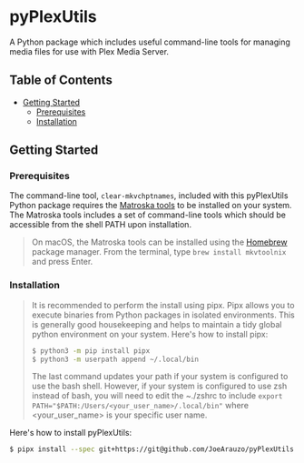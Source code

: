 # pyPlexUtils

A Python package which includes useful command-line tools for managing media files for use with Plex Media Server.

## Table of Contents

  - [Getting Started](#getting-started)
    - [Prerequisites](#prerequisites)
    - [Installation](#installation)

## Getting Started

### Prerequisites

The command-line tool, `clear-mkvchptnames`, included with this pyPlexUtils Python package requires the [Matroska tools](https://mkvtoolnix.download/) to be installed on your system.  The Matroska tools includes a set of command-line tools which should be accessible from the shell PATH upon installation.

> On macOS, the Matroska tools can be installed using the [Homebrew](https://brew.sh/) package manager.  From the terminal, type `brew install mkvtoolnix` and press Enter.


### Installation

> It is recommended to perform the install using pipx.  Pipx allows you to execute binaries from Python packages in isolated environments.  This is generally good housekeeping and helps to maintain a tidy global python environment on your system.  Here's how to install pipx:
>    ```sh
>    $ python3 -m pip install pipx
>    $ python3 -m userpath append ~/.local/bin
>    ```
>The last command updates your path if your system is configured to use the bash shell.  However, if your system is configured to use zsh instead of bash, you will need to edit the ~./zshrc to include `export PATH="$PATH:/Users/<your_user_name>/.local/bin"` where <your_user_name> is your specific user name.

Here's how to install pyPlexUtils:

```sh
$ pipx install --spec git+https://git@github.com/JoeArauzo/pyPlexUtils.git pyPlexUtils
```